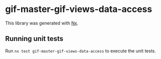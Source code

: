 # gif-master-gif-views-data-access

This library was generated with [Nx](https://nx.dev).

## Running unit tests

Run `nx test gif-master-gif-views-data-access` to execute the unit tests.
